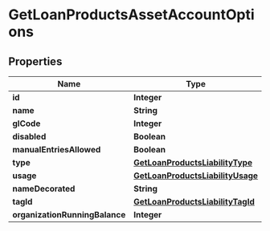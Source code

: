 # GetLoanProductsAssetAccountOptions

## Properties
Name | Type | Description | Notes
------------ | ------------- | ------------- | -------------
**id** | **Integer** |  |  [optional]
**name** | **String** |  |  [optional]
**glCode** | **Integer** |  |  [optional]
**disabled** | **Boolean** |  |  [optional]
**manualEntriesAllowed** | **Boolean** |  |  [optional]
**type** | [**GetLoanProductsLiabilityType**](GetLoanProductsLiabilityType.md) |  |  [optional]
**usage** | [**GetLoanProductsLiabilityUsage**](GetLoanProductsLiabilityUsage.md) |  |  [optional]
**nameDecorated** | **String** |  |  [optional]
**tagId** | [**GetLoanProductsLiabilityTagId**](GetLoanProductsLiabilityTagId.md) |  |  [optional]
**organizationRunningBalance** | **Integer** |  |  [optional]

